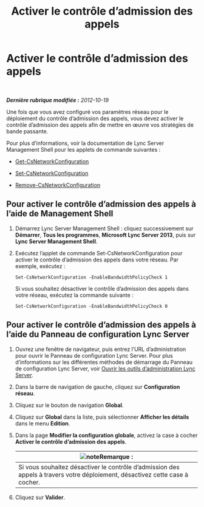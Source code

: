 ﻿---
title: Activer le contrôle d’admission des appels
TOCTitle: Activer le contrôle d’admission des appels
ms:assetid: 80201105-18f7-4c02-9c71-8df5a952f6c7
ms:mtpsurl: https://technet.microsoft.com/fr-fr/library/Gg398642(v=OCS.15)
ms:contentKeyID: 49297887
ms.date: 05/20/2016
mtps_version: v=OCS.15
ms.translationtype: HT
---

# Activer le contrôle d’admission des appels

 

_**Dernière rubrique modifiée :** 2012-10-19_

Une fois que vous avez configuré vos paramètres réseau pour le déploiement du contrôle d’admission des appels, vous devez activer le contrôle d’admission des appels afin de mettre en œuvre vos stratégies de bande passante.

Pour plus d’informations, voir la documentation de Lync Server Management Shell pour les applets de commande suivantes :

  - [Get-CsNetworkConfiguration](https://docs.microsoft.com/en-us/powershell/module/skype/Get-CsNetworkConfiguration)

  - [Set-CsNetworkConfiguration](https://docs.microsoft.com/en-us/powershell/module/skype/Set-CsNetworkConfiguration)

  - [Remove-CsNetworkConfiguration](https://docs.microsoft.com/en-us/powershell/module/skype/Remove-CsNetworkConfiguration)

## Pour activer le contrôle d’admission des appels à l’aide de Management Shell

1.  Démarrez Lync Server Management Shell : cliquez successivement sur **Démarrer**, **Tous les programmes**, **Microsoft Lync Server 2013**, puis sur **Lync Server Management Shell**.

2.  Exécutez l’applet de commande Set-CsNetworkConfiguration pour activer le contrôle d’admission des appels dans votre réseau. Par exemple, exécutez :
    
        Set-CsNetworkConfiguration -EnableBandwidthPolicyCheck 1
    
    Si vous souhaitez désactiver le contrôle d’admission des appels dans votre réseau, exécutez la commande suivante :
    
        Set-CsNetworkConfiguration -EnableBandwidthPolicyCheck 0

## Pour activer le contrôle d’admission des appels à l’aide du Panneau de configuration Lync Server

1.  Ouvrez une fenêtre de navigateur, puis entrez l’URL d’administration pour ouvrir le Panneau de configuration Lync Server. Pour plus d’informations sur les différentes méthodes de démarrage du Panneau de configuration Lync Server, voir [Ouvrir les outils d’administration Lync Server](lync-server-2013-open-lync-server-administrative-tools.md).

2.  Dans la barre de navigation de gauche, cliquez sur **Configuration réseau**.

3.  Cliquez sur le bouton de navigation **Global**.

4.  Cliquez sur **Global** dans la liste, puis sélectionner **Afficher les détails** dans le menu **Edition**.

5.  Dans la page **Modifier la configuration globale**, activez la case à cocher **Activer le contrôle d’admission des appels**.
    
    <table>
    <thead>
    <tr class="header">
    <th><img src="images/Gg398920.note(OCS.15).gif" title="note" alt="note" />Remarque :</th>
    </tr>
    </thead>
    <tbody>
    <tr class="odd">
    <td>Si vous souhaitez désactiver le contrôle d’admission des appels à travers votre déploiement, désactivez cette case à cocher.</td>
    </tr>
    </tbody>
    </table>


6.  Cliquez sur **Valider**.

